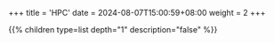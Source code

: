 +++
title = 'HPC'
date = 2024-08-07T15:00:59+08:00
weight = 2
+++


{{% children type=list  depth="1" description="false" %}}